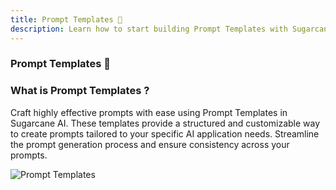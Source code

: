 ```yaml
---
title: Prompt Templates 📑
description: Learn how to start building Prompt Templates with Sugarcane AI
---
```


### Prompt Templates 📑 <a name="prompt-templates--"></a>

### What is Prompt Templates ? ###

Craft highly effective prompts with ease using Prompt Templates in Sugarcane AI. These templates provide a structured and customizable way to create prompts tailored to your specific AI application needs. Streamline the prompt generation process and ensure consistency across your prompts.

![Prompt Templates](public/images/sugar/prompt-templates.png)